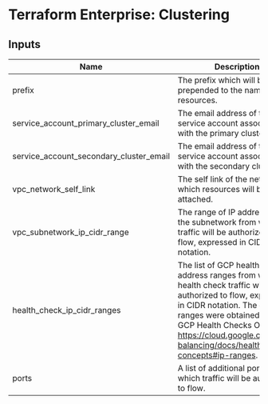 # Terraform Enterprise: Clustering

## Inputs

| Name | Description | Type | Default | Required |
|------|-------------|------|---------|:-----:|
| prefix | The prefix which will be prepended to the names of resources. | `string` | n/a | yes |
| service\_account\_primary\_cluster\_email | The email address of the service account associated with the primary cluster. | `string` | n/a | yes |
| service\_account\_secondary\_cluster\_email | The email address of the service account associated with the secondary cluster. | `string` | n/a | yes |
| vpc\_network\_self\_link | The self link of the network to which resources will be attached. | `string` | n/a | yes |
| vpc\_subnetwork\_ip\_cidr\_range | The range of IP addresses in the subnetwork from which traffic will be authorized to flow, expressed in CIDR notation. | `string` | n/a | yes |
| health\_check\_ip\_cidr\_ranges | The list of GCP health check IP address ranges from which health check traffic will be authorized to flow, expressed in CIDR notation. The default ranges were obtained from the GCP Health Checks Overview: https://cloud.google.com/load-balancing/docs/health-check-concepts#ip-ranges. | `list(string)` | <pre>[<br>  "35.191.0.0/16",<br>  "209.85.152.0/22",<br>  "209.85.204.0/22",<br>  "130.211.0.0/22"<br>]</pre> | no |
| ports | A list of additional ports over which traffic will be authorized to flow. | `list(string)` | `[]` | no |

